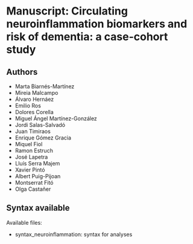 # Manuscript: Circulating neuroinflammation biomarkers and risk of dementia: a case-cohort study
## Authors
- Marta Biarnés-Martínez
- Mireia Malcampo
- Álvaro Hernáez
- Emilio Ros
- Dolores Corella
- Miguel Ángel Martínez-González
- Jordi Salas-Salvadó
- Juan Timiraos
- Enrique Gómez Gracia
- Miquel Fiol
- Ramon Estruch
- José Lapetra
- Lluís Serra Majem
- Xavier Pintó
- Albert Puig-Pijoan
- Montserrat Fitó
- Olga Castañer

## Syntax available
Available files: 
- syntax_neuroinflammation: syntax for analyses
